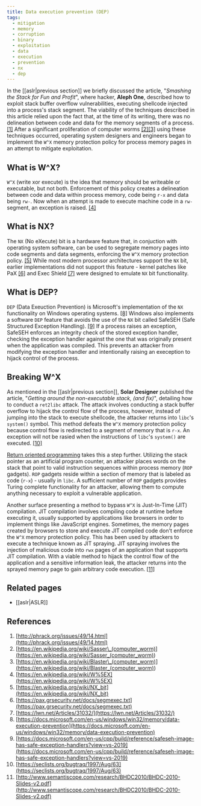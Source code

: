```yaml
---
title: Data execution prevention (DEP)
tags:
  - mitigation
  - memory
  - corruption
  - binary
  - exploitation
  - data
  - execution
  - prevention
  - nx
  - dep
---
```


In the [[aslr|previous section]] we briefly discussed the article, "_Smashing
the Stack for Fun and Profit_", where hacker, **Aleph One**, described how to
exploit stack buffer overflow vulnerabilities, executing shellcode injected
into a process's stack segment. The viability of the techniques described in
this article relied upon the fact that, at the time of its writing, there was
no delineation between code and data for the memory segments of a process.
[[1]](#references) After a significant proliferation of computer worms
[[2]](#references)[[3]](#references) using these techniques occurred, operating
system designers and engineers began to implement the `W^X` memory protection
policy for process memory pages in an attempt to mitigate exploitation.

## What is W^X?

`W^X` (write xor execute) is the idea that memory should be writeable or
executable, but not both. Enforcement of this policy creates a delineation
between code and data within process memory, code being `r-x` and data being
`rw-`. Now when an attempt is made to execute machine code in a `rw-` segment,
an exception is raised. [[4]](#references)

## What is NX?

The `NX` (No eXecute) bit is a hardware feature that, in conjuction with
operating system software, can be used to segregate memory pages into code
segments and data segments, enforcing the `W^X` memory protection policy.
[[5]](#references) While most modern processor architectures support the `NX`
bit, earlier implementations did not support this feature - kernel patches like
PaX [[6]](#references) and Exec Shield [[7]](#references) were designed to
emulate `NX` bit functionality.

## What is DEP?

`DEP` (Data Exeuction Prevention) is Microsoft's implementation of the `NX`
functionality on Windows operating systems. [[8]](#references) Windows also
implements a software `DEP` feature that avoids the use of the `NX` bit called
SafeSEH (Safe Structured Exception Handling). [[9]](#references) If a process
raises an exception, SafeSEH enforces an integrity check of the stored
exception handler, checking the exception handler against the one that was
originally present when the application was compiled. This prevents an attacker
from modifying the exception handler and intentionally raising an exeception to
hijack control of the process.

## Breaking W^X

As mentioned in the [[aslr|previous section]], **Solar Designer** published the
article, "_Getting around the non-executable stack, (and fix)_", detailing how
to conduct a `ret2libc` attack. The attack involves conducting a stack buffer
overflow to hijack the control flow of the process, however, instead of jumping
into the stack to execute shellcode, the attacker returns into `libc`'s
`system()` symbol. This method defeats the `W^X` memory protection policy
because control flow is redirected to a segment of memory that is `r-x`. An
exception will not be rasied when the instructions of `libc`'s `system()` are
executed. [[10]](#references)

[Return oriented programming](../return-oriented-programming/aslr-nx.md) takes
this a step further. Utilizing the stack pointer as an artificial program
counter, an attacker places words on the stack that point to valid instruction
sequences within process memory (`ROP` gadgets). `ROP` gadgets reside within a
section of memory that is labeled as code (`r-x`) - usually in `libc`. A
sufficient number of `ROP` gadgets provides Turing complete functionality for
an attacker, allowing them to compute anything necessary to exploit a
vulnerable application.

Another surface presenting a method to bypass `W^X` is Just-In-Time (JIT)
compilation. JIT compilation involves compiling code at runtime before
executing it, usually supported by applications like browsers in order to
implement things like JavaScript engines. Sometimes, the memory pages created
by browsers to store and execute JIT compiled code don't enforce the `W^X`
memory protection policy. This has been used by attackers to execute a
technique known as JIT spraying. JIT spraying involves the injection of
malicious code into `rwx` pages of an application that supports JIT
compilation. With a viable method to hijack the control flow of the application
and a sensitive information leak, the attacker returns into the sprayed memory
page to gain arbitrary code execution. [[11]](#references)

## Related pages

- [[aslr|ASLR]]

## References

1. [http://phrack.org/issues/49/14.html](http://phrack.org/issues/49/14.html)
2. [https://en.wikipedia.org/wiki/Sasser\_(computer_worm)](<https://en.wikipedia.org/wiki/Sasser_(computer_worm)>)
3. [https://en.wikipedia.org/wiki/Blaster\_(computer_worm)](<https://en.wikipedia.org/wiki/Blaster_(computer_worm)>)
4. [https://en.wikipedia.org/wiki/W%5EX](https://en.wikipedia.org/wiki/W%5EX)
5. [https://en.wikipedia.org/wiki/NX_bit](https://en.wikipedia.org/wiki/NX_bit)
6. [https://pax.grsecurity.net/docs/segmexec.txt](https://pax.grsecurity.net/docs/segmexec.txt)
7. [https://lwn.net/Articles/31032/](https://lwn.net/Articles/31032/)
8. [https://docs.microsoft.com/en-us/windows/win32/memory/data-execution-prevention](https://docs.microsoft.com/en-us/windows/win32/memory/data-execution-prevention)
9. [https://docs.microsoft.com/en-us/cpp/build/reference/safeseh-image-has-safe-exception-handlers?view=vs-2019](https://docs.microsoft.com/en-us/cpp/build/reference/safeseh-image-has-safe-exception-handlers?view=vs-2019)
10. [https://seclists.org/bugtraq/1997/Aug/63](https://seclists.org/bugtraq/1997/Aug/63)
11. [http://www.semantiscope.com/research/BHDC2010/BHDC-2010-Slides-v2.pdf](http://www.semantiscope.com/research/BHDC2010/BHDC-2010-Slides-v2.pdf)
